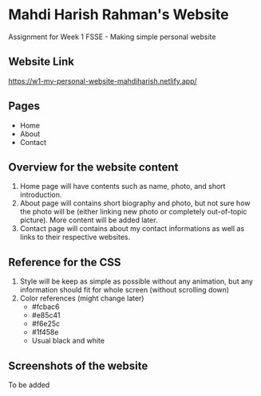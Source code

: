 # Mahdi Harish Rahman's Website

Assignment for Week 1 FSSE - Making simple personal website

## Website Link
<https://w1-my-personal-website-mahdiharish.netlify.app/>

## Pages
- Home
- About
- Contact

## Overview for the website content
1. Home page will have contents such as name, photo, and short introduction.
2. About page will contains short biography and photo, but not sure how the photo will be (either linking new photo or completely out-of-topic picture). More content will be added later.
3. Contact page will contains about my contact informations as well as links to their respective websites.

## Reference for the CSS
1. Style will be keep as simple as possible without any animation, but any information should fit for whole screen (without scrolling down)
2. Color references (might change later)
    - #fcbac6
    - #e85c41
    - #f6e25c
    - #1f458e
    - Usual black and white

## Screenshots of the website
To be added
